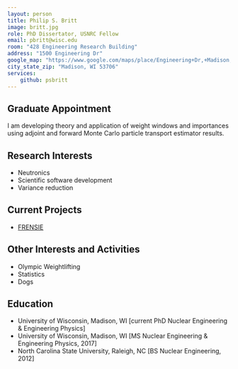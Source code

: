 ```yaml
---
layout: person
title: Philip S. Britt
image: britt.jpg
role: PhD Dissertator, USNRC Fellow
email: pbritt@wisc.edu
room: "428 Engineering Research Building"
address: "1500 Engineering Dr"
google_map: "https://www.google.com/maps/place/Engineering+Dr,+Madison,+WI+53706/@43.0722638,-89.4132024,17z/data=!4m5!3m4!1s0x8807acc6ec542427:0x8e97163cfd1719a0!8m2!3d43.0722638!4d-89.4110137"
city_state_zip: "Madison, WI 53706"
services:
    github: psbritt
---
```


## Graduate Appointment

I am developing theory and application of weight windows and importances using
adjoint and forward Monte Carlo particle transport estimator results.

## Research Interests

 * Neutronics
 * Scientific software development
 * Variance reduction

## Current Projects

 * [FRENSIE](https://github.com/FRENSIE/FRENSIE)
 
## Other Interests and Activities

 * Olympic Weightlifting
 * Statistics
 * Dogs

## Education


 * University of Wisconsin, Madison, WI [current PhD Nuclear Engineering & Engineering Physics]
 * University of Wisconsin, Madison, WI [MS Nuclear Engineering & Engineering Physics, 2017]
 * North Carolina State University, Raleigh, NC [BS Nuclear Engineering, 2012]
